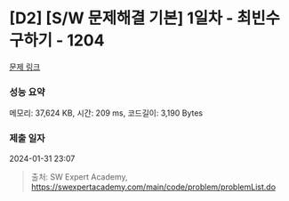 # [D2] [S/W 문제해결 기본] 1일차 - 최빈수 구하기 - 1204 

[문제 링크](https://swexpertacademy.com/main/code/problem/problemDetail.do?contestProbId=AV13zo1KAAACFAYh) 

### 성능 요약

메모리: 37,624 KB, 시간: 209 ms, 코드길이: 3,190 Bytes

### 제출 일자

2024-01-31 23:07



> 출처: SW Expert Academy, https://swexpertacademy.com/main/code/problem/problemList.do